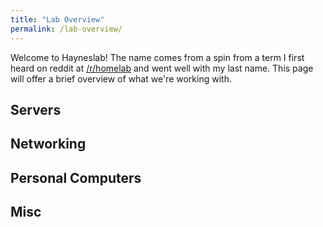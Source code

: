 ```yaml
---
title: "Lab Overview"
permalink: /lab-overview/
---
```


Welcome to Hayneslab! The name comes from a spin from a term I first heard on reddit at [/r/homelab](https://www.reddit.com/r/homelab) and went well with my last name. This page will offer a brief overview of what we're working with.

## Servers

## Networking

## Personal Computers

## Misc